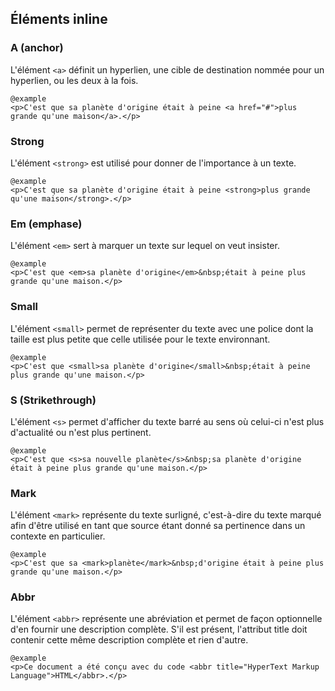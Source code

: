 ## Éléments inline

### A (anchor)

L'élément `<a>`&nbsp;définit un hyperlien, une cible de destination nommée pour un hyperlien, ou les deux à la fois.

    @example
    <p>C'est que sa planète d'origine était à peine <a href="#">plus grande qu'une maison</a>.</p>

### Strong

L'élément `<strong>`&nbsp;est utilisé pour donner de l'importance à un texte.

    @example
    <p>C'est que sa planète d'origine était à peine <strong>plus grande qu'une maison</strong>.</p>

### Em (emphase)

L'élément `<em>`&nbsp;sert à marquer un texte sur lequel on veut insister.

    @example
    <p>C'est que <em>sa planète d'origine</em>&nbsp;était à peine plus grande qu'une maison.</p>

### Small

L'élément `<small>`&nbsp;permet de représenter du texte avec une police dont la taille est plus petite que celle utilisée pour le texte environnant.

    @example
    <p>C'est que <small>sa planète d'origine</small>&nbsp;était à peine plus grande qu'une maison.</p>


### S (Strikethrough)

L'élément `<s>`&nbsp;permet d'afficher du texte barré au sens où celui-ci n'est plus d'actualité ou n'est plus pertinent.

    @example
    <p>C'est que <s>sa nouvelle planète</s>&nbsp;sa planète d'origine était à peine plus grande qu'une maison.</p>


### Mark

L'élément `<mark>`&nbsp;représente du texte surligné, c'est-à-dire du texte marqué afin d'être utilisé en tant que source étant donné sa pertinence dans un contexte en particulier.

    @example
    <p>C'est que sa <mark>planète</mark>&nbsp;d'origine était à peine plus grande qu'une maison.</p>


### Abbr

L'élément `<abbr>`&nbsp;représente une abréviation et permet de façon optionnelle d'en fournir une description complète. S'il est présent, l'attribut title doit contenir cette même description complète et rien d'autre.

    @example
    <p>Ce document a été conçu avec du code <abbr title="HyperText Markup Language">HTML</abbr>.</p>
